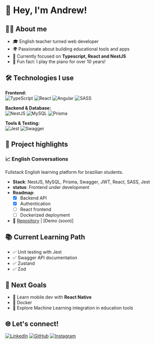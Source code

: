 # 👋 Hey, I'm Andrew!

## 👨‍💻 About me
- 🎓 English teacher turned web developer  
- 🌍 Passionate about building educational tools and apps  
- 🚀 Currently focused on **Typescript, React and NestJS**  
- 🎹 Fun fact: I play the piano for over 10 years!

## 🛠️ Technologies I use

**Frontend:**  
![TypeScript](https://img.shields.io/badge/-TypeScript-3178C6?style=flat&logo=typescript&logoColor=white)
![React](https://img.shields.io/badge/-React-61DAFB?style=flat&logo=react&logoColor=black)
![Angular](https://img.shields.io/badge/angular-%23DD0031.svg?style=flat&logo=angular&logoColor=white)
![SASS](https://img.shields.io/badge/SASS-hotpink.svg?style=flat&logo=SASS&logoColor=white)

**Backend & Database:**  
![NestJS](https://img.shields.io/badge/-NestJS-E0234E?style=flat&logo=nestjs&logoColor=white)
![MySQL](https://img.shields.io/badge/-MySQL-4479A1?style=flat&logo=mysql&logoColor=white)
![Prisma](https://img.shields.io/badge/-Prisma-2D3748?style=flat&logo=prisma&logoColor=white)

**Tools & Testing:**  
![Jest](https://img.shields.io/badge/-Jest-C21325?style=flat&logo=jest&logoColor=white)
![Swagger](https://img.shields.io/badge/-Swagger-%23Clojure?style=flat&logo=swagger&logoColor=white)

## 🧩 Project highlights

### 📈 English Conversations
Fullstack English learning platform for brazilian students.
- **Stack**: NestJS, MySQL, Prisma, Swagger, JWT, React, SASS, Jest
- **status**: Frontend under development
- **Roadmap**:  
  - [x] Backend API  
  - [x] Authentication  
  - [ ] React frontend  
  - [ ] Dockerized deployment 
- 🔗 [Repository](https://github.com/andy-oliv/englishconversations) | [Demo (soon)]

## 📚 Current Learning Path
- ✅ Unit testing with Jest  
- ✅ Swagger API documentation  
- ✅ Zustand
- ✅ Zod 

## 🎯 Next Goals
- 📱 Learn mobile dev with **React Native**  
- 🐳 Docker
- 🤖 Explore Machine Learning integration in education tools

## 🌐 Let's connect!

[![LinkedIn](https://img.shields.io/badge/-LinkedIn-0077B5?style=flat&logo=linkedin&logoColor=white)](https://www.linkedin.com/in/andy-oliveira/)
[![GitHub](https://img.shields.io/badge/-GitHub-181717?style=flat&logo=github&logoColor=white)](https://github.com/andy-oliv)
[![Instagram](https://img.shields.io/badge/-Instagram-E4405F?style=flat&logo=instagram&logoColor=white)](https://www.instagram.com/andrewithw/)



